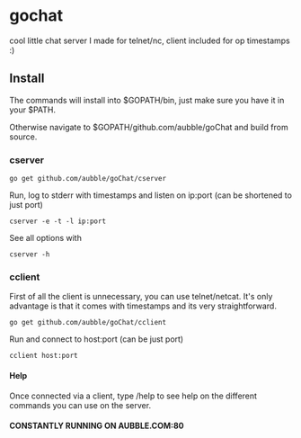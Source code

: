# gochat
cool little chat server I made for telnet/nc, client included for op timestamps :)

## Install

The commands will install into $GOPATH/bin, just make sure you have it in your $PATH.

Otherwise navigate to $GOPATH/github.com/aubble/goChat and build from source.

### cserver

	go get github.com/aubble/goChat/cserver

Run, log to stderr with timestamps and listen on ip:port (can be shortened to just port)

	cserver -e -t -l ip:port

See all options with

	cserver -h

### cclient
First of all the client is unnecessary, you can use telnet/netcat. It's only advantage is that it comes with timestamps and its very straightforward.

	go get github.com/aubble/goChat/cclient

Run and connect to host:port (can be just port)

	cclient host:port

#### Help

Once connected via a client, type /help to see help on the different commands you can use on the server.

#### CONSTANTLY RUNNING ON AUBBLE.COM:80
